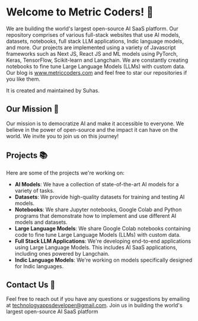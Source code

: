 # Welcome to Metric Coders! 👋

We are building the world's largest open-source AI SaaS platform. Our repository comprises of various full-stack websites that use AI models, datasets, notebooks, full stack LLM applications, Indic language models, and more. Our projects are implemented using a variety of Javascript frameworks such as Next JS, React JS and ML models using PyTorch, Keras, TensorFlow, Scikit-learn and Langchain. We are constantly creating notebooks to fine tune Large Language Models (LLMs) with custom data. Our blog is www.metriccoders.com and feel free to star our repositories if you like them.

It is created and maintained by Suhas.

## Our Mission 🚀

Our mission is to democratize AI and make it accessible to everyone. We believe in the power of open-source and the impact it can have on the world. We invite you to join us on this journey!

## Projects 📚

Here are some of the projects we're working on:

- **AI Models**: We have a collection of state-of-the-art AI models for a variety of tasks.
- **Datasets**: We provide high-quality datasets for training and testing AI models.
- **Notebooks**: We share Jupyter notebooks, Google Colab and Python programs that demonstrate how to implement and use different AI models and datasets.
- **Large Language Models**: We share Google Colab notebooks containing code to fine tune Large Language Models (LLMs) with custom data.
- **Full Stack LLM Applications**: We're developing end-to-end applications using Large Language Models. This includes AI SaaS applications, including ones powered by Langchain.
- **Indic Language Models**: We're working on models specifically designed for Indic languages.

## Contact Us 📧

Feel free to reach out if you have any questions or suggestions by emailing at technologyappsdeveloper@gmail.com.
Join us in building the world's largest open-source AI SaaS platform
